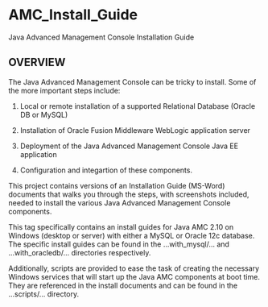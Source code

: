 # AMC_Install_Guide
Java Advanced Management Console Installation Guide

## OVERVIEW
The Java Advanced Management Console can be tricky to install.  Some of the
more important steps include:

1. Local or remote installation of a supported Relational Database (Oracle DB 
   or MySQL)

2. Installation of Oracle Fusion Middleware WebLogic application server

3. Deployment of the Java Advanced Management Console Java EE application

4. Configuration and integartion of these components.

This project contains versions of an Installation Guide (MS-Word) documents
that walks you through the steps, with screenshots included, needed to install
the various Java Advanced Management Console components.

This tag specifically contains an install guides for Java AMC 2.10 on Windows
(desktop or server) with either a MySQL or Oracle 12c database. The
specific install guides can be found in the ...with_mysql/... and
...with_oracledb/... directories respectively.

Additionally,  scripts are provided to ease the task of creating the necessary
Windows services that will start up the Java AMC components at boot time.
They are referenced in the install documents and can be found in the
...scripts/...  directory.
